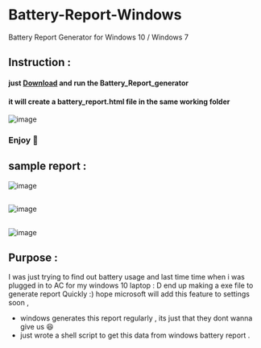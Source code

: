 # Battery-Report-Windows
Battery Report Generator for Windows 10 / Windows 7
## Instruction :
  #### just [Download](https://1drv.ms/u/s!AncRSb0Owh7RgwDKXPMEcZyGCDUv?e=7NApYw) and run the Battery_Report_generator
  #### it will create a battery_report.html file in the same working folder
  ![image](https://user-images.githubusercontent.com/48027382/116457183-b6239e80-a880-11eb-84da-fe749741d0f1.png)

  
  
### Enjoy 🤗

## sample report : 
![image](https://user-images.githubusercontent.com/48027382/116454316-7a3b0a00-a87d-11eb-8b9e-dddebc96cf04.png)
## 
![image](https://user-images.githubusercontent.com/48027382/116454440-9fc81380-a87d-11eb-9d1d-a25b0673b253.png)
##
![image](https://user-images.githubusercontent.com/48027382/116454529-b5d5d400-a87d-11eb-9eb6-336c7feec01c.png)

## Purpose :
I was just trying to find out battery usage and last time time when i was plugged in to AC for my windows 10 laptop : D
end up making a exe file to generate report Quickly :) 
hope microsoft will add this feature to settings soon ,
* windows generates this report regularly , its just that they dont wanna give us 😆
* just wrote a shell script to get this data from windows battery report .
